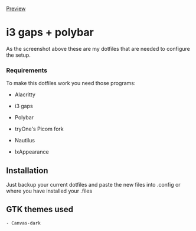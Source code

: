 [Preview](previews/base16.jpg "Screenshot")

  

#  i3 gaps + polybar

  

As the screenshot above these are my dotfiles that are needed to configure the setup.

###  Requirements

  

To make this dotfiles work you need those programs:


- Alacritty

- i3 gaps

- Polybar

- tryOne's Picom fork

- Nautilus

- lxAppearance

  

##  Installation

Just backup your current dotfiles and paste the new files into .config or where you have installed your .files

## GTK themes used
	- Canvas-dark
